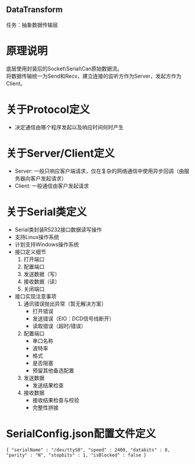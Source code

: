 ## DataTransform

任务：抽象数据传输层
# 原理说明
底层使用封装后的Socket\Serial\Can原始数据流。  
将数据传输统一为Send和Recv，建立连接的监听方作为Server，发起方作为Client。

# 关于Protocol定义
* 决定通信由哪个程序发起以及响应时间何时产生

# 关于Server/Client定义
* Server: 一般只响应客户端请求，仅在复杂的网络通信中使用异步回调（由服务器向客户发起请求）
* Client: 一般通信由客户发起请求

# 关于Serial类定义
* Serial类封装RS232接口数据读写操作
* 支持Linux操作系统
* 计划支持Windows操作系统
* 接口定义细节
  1. 打开端口
  2. 配置端口
  3. 发送数据（写）
  4. 接收数据（读）
  5. 关闭端口
* 接口实现注意事项
  1. 通讯错误抛出异常（暂无解决方案）
     * 打开错误
     * 发送错误（EIO：DCD信号线断开）
     * 读取错误（超时/错误）
  2. 配置端口
     * 串口名称
     * 波特率
     * 格式
     * 是否阻塞
     * 预留其他备选配置
  3. 发送数据
     * 发送结果检查
  4. 接收数据
     * 接收结果检查与校验
     * 完整性拼接

# SerialConfig.json配置文件定义

`{
  "serialName" : "/dev/ttyS0",
  "speed" : 2400,
  "databits" : 8,
  "parity" : "N",
  "stopbits" : 1,
  "isBlocked" : false
}`
